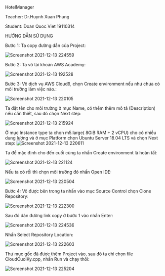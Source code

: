 HotelManager

Teacher: Dr.Huynh Xuan Phung

Student: Doan Quoc Viet 19110314

HƯỚNG DẪN SỬ DỤNG 

Bước 1: Ta copy đường dẫn của Project:
 
![Screenshot 2021-12-13 224559](https://user-images.githubusercontent.com/92070234/145843565-c9c329a3-8ab4-45fa-b44c-74fac9acef3c.png)


Bước 2: Ta vô tài khoản AWS Academy:
 
![Screenshot 2021-12-13 192528](https://user-images.githubusercontent.com/92070234/145843630-050ce24a-c1ba-4a55-8a8c-c5f4467b18d4.png)

Bước 3: Vô dịch vụ AWS Cloud9, chọn Create environment nếu như chưa có môi trường làm việc nào.:
 
![Screenshot 2021-12-13 220105](https://user-images.githubusercontent.com/92070234/145843829-072708be-9f21-4fec-a102-900c6c248fa5.png)


Ta đặt tên cho môi trường ở mục Name, có thểm thêm mô tả (Description) nếu cần thiết, sau đó chọn Next step:
 
![Screenshot 2021-12-13 215924](https://user-images.githubusercontent.com/92070234/145843866-2d8be686-090a-4807-803f-d81dfe18ed7e.png)


Ở mục Instance type ta chọn m5.large( 8GiB RAM + 2 vCPU) cho có nhiều dung lượng và ở mục Platform chọn Ubuntu Server 18.04 LTS và chọn Next step:
 ![Screenshot 2021-12-13 220611](https://user-images.githubusercontent.com/92070234/145844635-db0f7a59-f04a-4625-a226-9e1ae27cd673.png)



Ta để mặc định cho đến cuối cùng ta nhấn Create environment là hoàn tất:
 
![Screenshot 2021-12-13 221124](https://user-images.githubusercontent.com/92070234/145843972-bc5f7819-995f-47dc-b6f5-886c2d824648.png)


Nếu ta có rồi thì chọn môi trường đó nhấn Open IDE:
	 
![Screenshot 2021-12-13 220504](https://user-images.githubusercontent.com/92070234/145844005-ff270f8b-1525-40b2-9903-5b29b8687768.png)

Bước 4: Vô được bên trong ta nhấn vào mục Source Control chọn Clone Repository:
 
![Screenshot 2021-12-13 222300](https://user-images.githubusercontent.com/92070234/145844023-0627d3df-1172-4663-98f4-270771f8989c.png)

Sau đó dán đường link copy ở bước 1 vào nhấn Enter:
 

![Screenshot 2021-12-13 224536](https://user-images.githubusercontent.com/92070234/145844151-a6635954-7f58-49bb-91e0-39da0f2c0830.png)


Nhấn Select Repository Location:
 
![Screenshot 2021-12-13 222603](https://user-images.githubusercontent.com/92070234/145844087-bd884ed8-b5c6-4bb2-80c4-569e0364988e.png)

Thư mục gốc đã được thêm Project vào, sau đó ta chỉ chọn file CloudCuoiKy.cpp, nhấn Run và chạy thôi:
 
![Screenshot 2021-12-13 225204](https://user-images.githubusercontent.com/92070234/145844272-e78f485a-3459-4e69-8c92-a6cf0295cd42.png)


